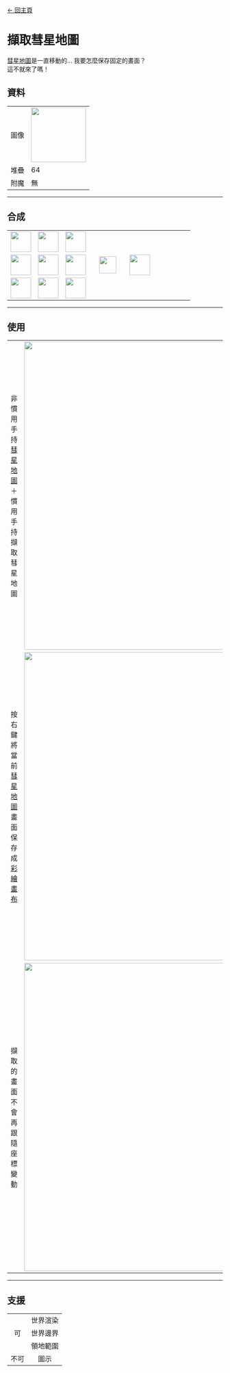 [← 回主頁](../)
# 擷取彗星地圖
[彗星地圖](world_map_view.md)是一直移動的... 我要怎麼保存固定的畫面？  
這不就來了嗎！  

## 資料
<table>
    <tr><td align="end">圖像</td><td><img src="https://i.imgur.com/Ix15Njd.png" width="128"/></td></tr>
    <tr><td align="end">堆疊</td><td>64</td></tr>
    <tr><td align="end">附魔</td><td>無</td></tr>
</table>

---

## 合成
<table>
    <tr><td><img src="https://i.imgur.com/m8hwGCr.png" width="48"/></td><td><img src="https://i.imgur.com/t8b3Mmf.png" width="48"/></td><td><img src="https://i.imgur.com/m8hwGCr.png" width="48"/></td><td colspan="3"></td></tr>
    <tr><td><img src="https://i.imgur.com/qpOGxFz.png" width="48"/></td><td><img src="https://i.imgur.com/pCLeiw7.png" width="48"/></td><td><img src="https://i.imgur.com/KjNgrUk.png" width="48"/></td><td width="70" align="center"><img src="https://i.imgur.com/VE0KqIE.png" width="40"/></td><td><img src="https://i.imgur.com/Ix15Njd.png" width="48"/></td><td width="70"></td></tr>
    <tr><td><img src="https://i.imgur.com/m8hwGCr.png" width="48"/></td><td><img src="https://i.imgur.com/Hk1cHf9.png" width="48"/></td><td><img src="https://i.imgur.com/m8hwGCr.png" width="48"/></td><td colspan="3"></td></tr>
</table>

---

## 使用
<table>
    <tr><td>非慣用手持<a href="world_map_view.md">彗星地圖</a>＋<br>慣用手持擷取彗星地圖</td><td><img src="https://i.imgur.com/qWLveX2.png" width="720"/></td></tr>
    <tr><td>按右鍵<br/>將當前<a href="world_map_view.md">彗星地圖</a>畫面保存成<a href="draw_map.md">彩繪畫布</a></td><td><img src="https://i.imgur.com/6NtJ5Ac.png" width="720"/></td></tr>
    <tr><td>擷取的畫面不會再跟隨座標變動</td><td><img src="https://i.imgur.com/Gf7aXwB.png" width="720"/></td></tr>
</table>

---

## 支援
<table>
    <tr><td rowspan="3" align="center">可</td><td align="center">世界渲染</td></tr>
    <tr><td align="center">世界邊界</td></tr>
    <tr><td align="center">領地範圍</td></tr>
    <tr><td align="center">不可</td><td align="center">圖示</td></tr>
</table>